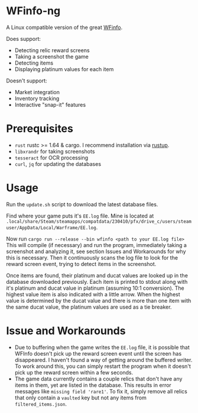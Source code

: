 # WFinfo-ng

A Linux compatible version of the great [WFinfo](https://github.com/WFCD/WFinfo/).

Does support:

- Detecting relic reward screens
- Taking a screenshot the game
- Detecting items
- Displaying platinum values for each item

Doesn't support:

- Market integration
- Inventory tracking
- Interactive "snap-it" features

# Prerequisites

- `rust` rustc >= 1.64 & cargo. I recommend installation via [rustup](https://rustup.rs).
- `libxrandr` for taking screenshots
- `tesseract` for OCR processing
- `curl`, `jq` for updating the databases

# Usage

Run the `update.sh` script to download the latest database files.

Find where your game puts it's `EE.log` file. Mine is located at `.local/share/Steam/steamapps/compatdata/230410/pfx/drive_c/users/steamuser/AppData/Local/Warframe/EE.log`.

Now run `cargo run --release --bin wfinfo <path to your EE.log file>`
This will compile (if necessary) and run the program, immediately taking a screenshot and analyzing it, see section Issues and Workarounds for why this is necessary.
Then it continuously scans the log file to look for the reward screen event, trying to detect items in the screenshot.

Once items are found, their platinum and ducat values are looked up in the database downloaded previously.
Each item is printed to stdout along with it's platinum and ducat value in platinum (assuming 10:1 conversion).
The highest value item is also indicated with a little arrow.
When the highest value is determined by the ducat value and there is more than one item with the same ducat value, the platinum values are used as a tie breaker.

# Issue and Workarounds

- Due to buffering when the game writes the `EE.log` file, it is possible that WFInfo doesn't pick up the reward screen event until the screen has disappeared. I haven't found a way of getting around the buffered writer.
  To work around this, you can simply restart the program when it doesn't pick up the reward screen within a few seconds.
- The game data currently contains a couple relics that don't have any items in them, yet are listed in the database.
  This results in error messages like `missing field 'rare1'`. To fix it, simply remove all relics that only contain a `vaulted` key but not any items from `filtered_items.json`.
